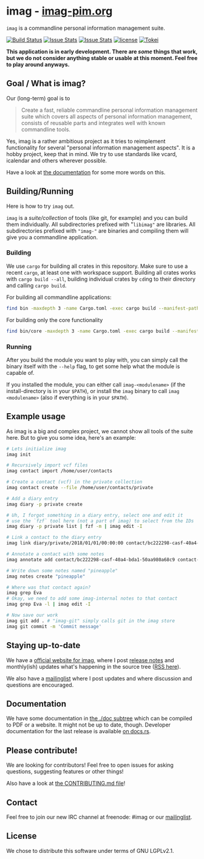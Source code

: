 # imag - [imag-pim.org](https://imag-pim.org)

`imag` is a commandline personal information management suite.

[![Build Status](https://travis-ci.org/matthiasbeyer/imag.svg?branch=master)](https://travis-ci.org/matthiasbeyer/imag)
[![Issue Stats](http://www.issuestats.com/github/matthiasbeyer/imag/badge/pr?style=flat-square)](http://www.issuestats.com/github/matthiasbeyer/imag)
[![Issue Stats](http://www.issuestats.com/github/matthiasbeyer/imag/badge/issue?style=flat-square)](http://www.issuestats.com/github/matthiasbeyer/imag)
[![license](https://img.shields.io/github/license/matthiasbeyer/imag.svg?maxAge=2592000?style=flat-square)]()
[![Tokei](https://tokei.rs/b1/github/matthiasbeyer/imag)](https://github.com/matthiasbeyer/imag)

**This application is in early development. There are _some_ things that work,
but we do not consider anything stable or usable at this moment. Feel free to
play around anyways.**

## Goal / What is imag?

Our (long-term) goal is to

> Create a fast, reliable commandline personal
> information management suite which covers all aspects of personal information
> management, consists of reusable parts and integrates well with known
> commandline tools.

Yes, imag is a rather ambitious project as it tries to reimplement functionality
for several "personal information management aspects". It is a hobby project,
keep that in mind. We try to use standards like vcard, icalendar and others
wherever possible.

Have a look at [the documentation](./doc/) for some more words on this.


## Building/Running

Here is how to try `imag` out.

`imag` is a _suite/collection_ of tools (like git, for example) and you can
build them individually.
All subdirectories prefixed with "`libimag"` are libraries.
All subdirectories prefixed with `"imag-"` are binaries and compiling them will
give you a commandline application.

### Building

We use `cargo` for building all crates in this repository.
Make sure to use a recent `cargo`, at least one with workspace support.
Building all crates works with `cargo build --all`, building individual crates
by `cd`ing to their directory and calling `cargo build`.

For building all commandline applications:

```bash
find bin -maxdepth 3 -name Cargo.toml -exec cargo build --manifest-path {} \;
```

For building only the core functionality

```bash
find bin/core -maxdepth 3 -name Cargo.toml -exec cargo build --manifest-path {} \;
```

### Running

After you build the module you want to play with, you can simply call the binary
itself with the `--help` flag, to get some help what the module is capable of.

If you installed the module, you can either call `imag-<modulename>` (if the
install-directory is in your `$PATH`), or install the `imag` binary to call `imag
<modulename>` (also if everything is in your `$PATH`).


## Example usage

As imag is a big and complex project, we cannot show all tools of the suite
here. But to give you some idea, here's an example:

```bash
# Lets initialize imag
imag init

# Recursively import vcf files
imag contact import /home/user/contacts

# Create a contact (vcf) in the private collection
imag contact create --file /home/user/contacts/private

# Add a diary entry
imag diary -p private create

# Uh, I forgot something in a diary entry, select one and edit it
# use the `fzf` tool here (not a part of imag) to select from the IDs
imag diary -p private list | fzf -m | imag edit -I

# Link a contact to the diary entry
imag link diary/private/2018/01/01/00:00:00 contact/bc222298-casf-40a4-bda1-50aa980a68c9

# Annotate a contact with some notes
imag annotate add contact/bc222298-casf-40a4-bda1-50aa980a68c9 contact-notes

# Write down some notes named "pineapple"
imag notes create "pineapple"

# Where was that contact again?
imag grep Eva
# Okay, we need to add some imag-internal notes to that contact
imag grep Eva -l | imag edit -I

# Now save our work
imag git add . # "imag-git" simply calls git in the imag store
imag git commit -m 'Commit message'
```


## Staying up-to-date

We have a [official website for imag](https://imag-pim.org), where I post
[release notes](http://imag-pim.org/releases/) and monthly(ish) updates what's
happening in the source tree ([RSS here](https://imag-pim.org/index.xml)).

We also have a [mailinglist](https://imag-pim.org/mailinglist/) where I post
updates and where discussion and questions are encouraged.


## Documentation

We have some documentation in [the ./doc subtree](./doc/)
which can be compiled to PDF or a website.
It might not be up to date, though.
Developer documentation for the last release is available
[on docs.rs](https://docs.rs/releases/search?query=imag).


## Please contribute!

We are looking for contributors!
Feel free to open issues for asking questions, suggesting features or other
things!

Also have a look at [the CONTRIBUTING.md file](./CONTRIBUTING.md)!


## Contact

Feel free to join our new IRC channel at freenode: #imag
or our [mailinglist](https://imag-pim.org/mailinglist/).


## License

We chose to distribute this software under terms of GNU LGPLv2.1.


